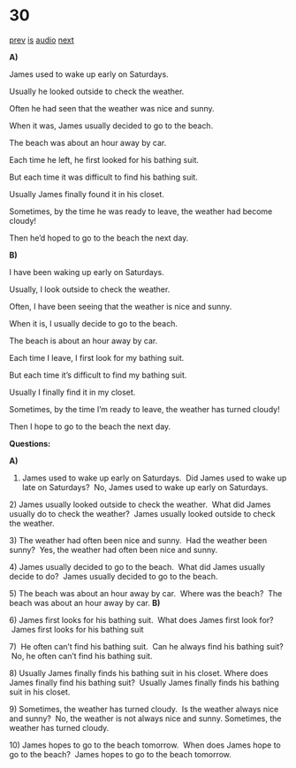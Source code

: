 # 30

[prev](../en/story_29.md)
[is](../is/story_30.md)
[audio](../audio/story_30.mp3)
[next](../en/story_31.md)

**A)**

James used to wake up early on Saturdays.

Usually he looked outside to check the weather.

Often he had seen that the weather was nice and sunny.

When it was, James usually decided to go to the beach.

The beach was about an hour away by car.

Each time he left, he first looked for his bathing suit.

But each time it was difficult to find his bathing suit.

Usually James finally found it in his closet.

Sometimes, by the time he was ready to leave, the weather had become
cloudy!

Then he’d hoped to go to the beach the next day.

**B)**

I have been waking up early on Saturdays.

Usually, I look outside to check the weather.

Often, I have been seeing that the weather is nice and sunny.

When it is, I usually decide to go to the beach.

The beach is about an hour away by car.

Each time I leave, I first look for my bathing suit.

But each time it’s difficult to find my bathing suit.

Usually I finally find it in my closet.

Sometimes, by the time I’m ready to leave, the weather has turned
cloudy!

Then I hope to go to the beach the next day.

**Questions:**

**A)**
1) James used to wake up early on Saturdays.  Did James used to wake up
late on Saturdays?  No, James used to wake up early on Saturdays.

2\) James usually looked outside to check the weather.  What did James
usually do to check the weather?  James usually looked outside to check
the weather.

3\) The weather had often been nice and sunny.  Had the weather been
sunny?  Yes, the weather had often been nice and sunny.

4\) James usually decided to go to the beach.  What did James usually
decide to do?  James usually decided to go to the beach.

5\) The beach was about an hour away by car.  Where was the beach?  The
beach was about an hour away by car.
**B)**

6\) James first looks for his bathing suit.  What does James first look
for?  James first looks for his bathing suit

7\)  He often can’t find his bathing suit.  Can he always find his
bathing suit?  No, he often can’t find his bathing suit.

8\) Usually James finally finds his bathing suit in his closet. Where
does James finally find his bathing suit?  Usually James finally finds
his bathing suit in his closet.

9\) Sometimes, the weather has turned cloudy.  Is the weather always
nice and sunny?  No, the weather is not always nice and sunny.
Sometimes, the weather has turned cloudy.

10\) James hopes to go to the beach tomorrow.  When does James hope to
go to the beach?  James hopes to go to the beach tomorrow.
